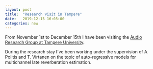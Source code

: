 ```yaml
---
layout: post
title:  "Research visit in Tampere"
date:   2019-12-15 16:05:00
categories: new
---
```


From November 1st to December 15th I have been visiting the [Audio Research Group at Tampere University](http://arg.cs.tut.fi/).

During the research stay I've been working under the supervision of A. Politis and T. Virtanen on the topic of auto-regressive models for multichannel late reverberation estimation.

